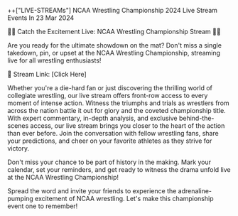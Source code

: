 ++["LIVE-STREAMs"] NCAA Wrestling Championship 2024 Live Stream Events In 23 Mar 2024

🤼‍♂️ Catch the Excitement Live: NCAA Wrestling Championship Stream 🤼‍♂️

Are you ready for the ultimate showdown on the mat? Don't miss a single takedown, pin, or upset at the NCAA Wrestling Championship, streaming live for all wrestling enthusiasts!

🔗 Stream Link: [Click Here]

Whether you're a die-hard fan or just discovering the thrilling world of collegiate wrestling, our live stream offers front-row access to every moment of intense action. Witness the triumphs and trials as wrestlers from across the nation battle it out for glory and the coveted championship title.
With expert commentary, in-depth analysis, and exclusive behind-the-scenes access, our live stream brings you closer to the heart of the action than ever before. Join the conversation with fellow wrestling fans, share your predictions, and cheer on your favorite athletes as they strive for victory.

Don't miss your chance to be part of history in the making. Mark your calendar, set your reminders, and get ready to witness the drama unfold live at the NCAA Wrestling Championship!

Spread the word and invite your friends to experience the adrenaline-pumping excitement of NCAA wrestling. Let's make this championship event one to remember!

